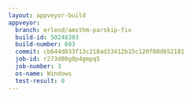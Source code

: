```yaml
---
layout: appveyor-build
appveyor:
  branch: erlend/amsthm-parskip-fix
  build-id: 50248303
  build-number: 603
  commit: cb644d033f13c218ad33412b15c120f08d652181
  job-id: r273d80g0p4gmpq5
  job-number: 3
  os-name: Windows
  test-result: 0
---
```

